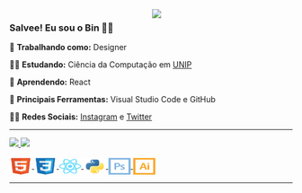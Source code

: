 <img src = "https://user-images.githubusercontent.com/48793555/130126220-068d401c-6a4b-40c8-ab0a-a2cc6a7ba42d.png" width = "250px" align = "right">

### Salvee! Eu sou o Bin 👨‍💻

🔭 **Trabalhando como:** Designer

:man_student: **Estudando:** Ciência da Computação em [UNIP](https://www.unip.br/)

🌱 **Aprendendo:** React

:school_satchel: **Principais Ferramentas:** Visual Studio Code e GitHub

:raising_hand_man: **Redes Sociais:** [Instagram](https://www.instagram.com/dixx_biin/) e [Twitter](https://twitter.com/zBiin_)


---

 <div>
  <a href="https://github.com/zBiin">
  <img height="180em" src="https://github-readme-stats.vercel.app/api?username=zBiin&show_icons=true&theme=dark&include_all_commits=true&count_private=true"/>
  <img height="180em" src="https://github-readme-stats.vercel.app/api/top-langs/?username=zBiin&layout=compact&langs_count=7&theme=dark"/>
</div>
<div style="display: inline_block"><br>
  <img align="center" alt="HTML" height="30" width="40" src="https://raw.githubusercontent.com/devicons/devicon/master/icons/html5/html5-original.svg">
  <img align="center" alt="CSS" height="30" width="40" src="https://raw.githubusercontent.com/devicons/devicon/master/icons/css3/css3-original.svg">
  <img align="center" alt="React" height="30" width="40" src="https://raw.githubusercontent.com/devicons/devicon/master/icons/react/react-original.svg">
  <img align="center" alt="Python" height="30" width="40" src="https://raw.githubusercontent.com/devicons/devicon/master/icons/python/python-original.svg">
  <img align="center" alt="Photoshop" height="30" width="40" src="https://raw.githubusercontent.com/devicons/devicon/00f02ef57fb7601fd1ddcc2fe6fe670fef3ae3e4/icons/photoshop/photoshop-line.svg">
  <img align="center" alt="Photoshop" height="30" width="40" src="https://raw.githubusercontent.com/devicons/devicon/00f02ef57fb7601fd1ddcc2fe6fe670fef3ae3e4/icons/illustrator/illustrator-line.svg">
</div>
  
 ---

